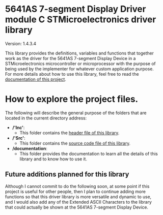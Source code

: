 # 5641AS 7-segment Display Driver module C STMicroelectronics driver library

Version: 1.4.3.4

This library provides the definitions, variables and functions that together work as the driver for the 5641AS 7-segment
Display Device in a STMicroelectronics microcontroller or microprocessor with the purpose of being used by the
implementer for whatever custom application purpose. For more details about how to use this library, feel free to read
the
<a href=https://github.com/Mortrack/5641AS_seven_segment_display_STM_driver/tree/main/documentation>documentation of this project</a>.

# How to explore the project files.
The following will describe the general purpose of the folders that are located in the current directory address:

- **/'Inc'**:
    - This folder contains the <a href=https://github.com/Mortrack/5641AS_seven_segment_display_STM_driver/blob/main/Inc/5641as_display_driver.h>header file of this library</a>.
- **/'Src'**:
    - This folder contains the <a href=https://github.com/Mortrack/5641AS_seven_segment_display_STM_driver/blob/main/Src/5641as_display_driver.c>source code file of this library</a>.
- **/documentation**:
    - This folder provides the documentation to learn all the details of this library and to know how to use it. 

## Future additions planned for this library

Although I cannot commit to do the following soon, at some point if this project is useful for other people, then I plan
to continue adding more functions so that this driver library is more versatile and dynamic to use, and I would also add
any of the Extended ASCII Characters to the library that could actually be shown at the 5641AS 7-segment Display Device.
